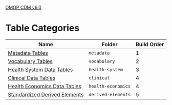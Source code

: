 [OMOP CDM v6.0](https://ohdsi.github.io/CommonDataModel/cdm60.html)

# Table Categories
Name|Folder|Build Order
---|---|---
[Metadata Tables](https://ohdsi.github.io/CommonDataModel/cdm60.html#Metadata_Tables)|`metadata`|1
[Vocabulary Tables](https://ohdsi.github.io/CommonDataModel/cdm60.html#Vocabulary_Tables)|`vocabulary`|2
[Health System Data Tables](https://ohdsi.github.io/CommonDataModel/cdm60.html#Health_System_Data_Tables)|`health-system`|3
[Clinical Data Tables](https://ohdsi.github.io/CommonDataModel/cdm60.html#Clinical_Data_Tables)|`clinical`|4
[Health Economics Data Tables](https://ohdsi.github.io/CommonDataModel/cdm60.html#Health_Economics_Data_Tables)|`health-economics`|4
[Standardized Derived Elements](https://ohdsi.github.io/CommonDataModel/cdm60.html#Standardized_Derived_Elements)|`derived-elements`|5
